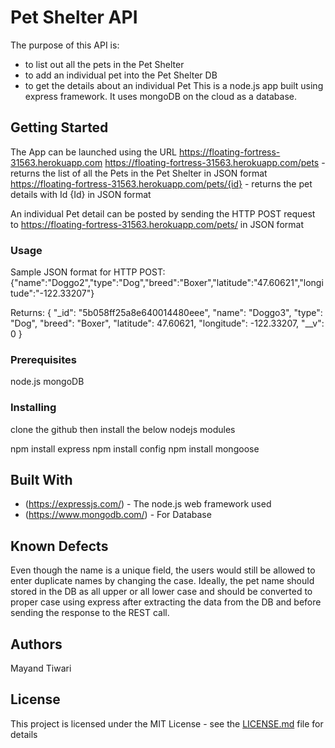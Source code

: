 # Pet Shelter API

The purpose of this API is:
- to list out all the pets in the Pet Shelter
- to add an individual pet into the Pet Shelter DB
- to get the details about an individual Pet
This is a node.js app built using express framework. 
It uses mongoDB on the cloud as a database.

## Getting Started

The App can be launched using the URL https://floating-fortress-31563.herokuapp.com
https://floating-fortress-31563.herokuapp.com/pets - returns the list of all the Pets in the Pet Shelter in JSON format
https://floating-fortress-31563.herokuapp.com/pets/{id} - returns the pet details with Id {Id} in JSON format

An individual Pet detail can be posted by sending the 
HTTP POST request to https://floating-fortress-31563.herokuapp.com/pets/ in JSON format

### Usage
Sample JSON format for HTTP POST:
{"name":"Doggo2","type":"Dog","breed":"Boxer","latitude":"47.60621","longitude":"-122.33207"}

Returns:
{
    "_id": "5b058ff25a8e640014480eee",
    "name": "Doggo3",
    "type": "Dog",
    "breed": "Boxer",
    "latitude": 47.60621,
    "longitude": -122.33207,
    "__v": 0
}

### Prerequisites

node.js
mongoDB

### Installing

clone the github then install the below nodejs modules

npm install express
npm install config
npm install mongoose


## Built With

* (https://expressjs.com/) - The node.js web framework used
* (https://www.mongodb.com/) - For Database

## Known Defects
Even though the name is a unique field, the users would still be allowed to enter duplicate names by changing the case. Ideally, the pet name should stored in the DB as all upper or all lower case and should be converted to proper case using express after extracting the data from the DB and before sending the response to the REST call.

## Authors

Mayand Tiwari

## License

This project is licensed under the MIT License - see the [LICENSE.md](LICENSE.md) file for details
